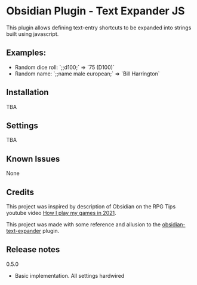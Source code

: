 # Obsidian Plugin - Text Expander JS

This plugin allows defining text-entry shortcuts to be expanded into strings built using javascript.

## Examples:
<ul>
	<li>Random dice roll: `;;d100;` => `75 (D100)`</li>
	<li>Random name: `;;name male european;` => `Bill Harrington`</li>
</ul>

## Installation
TBA

## Settings
TBA

## Known Issues
None

## Credits
This project was inspired by description of Obsidian on the RPG Tips youtube video <a href='https://www.youtube.com/watch?v=XTFFzuZVcPk' target='_blank'>How I play my games in 2021</a>.

This project was made with some reference and allusion to the <a href='https://github.com/konodyuk/obsidian-text-expander' target='_blank'>obsidian-text-expander</a> plugin.

## Release notes
0.5.0
<ul>
	<li>Basic implementation.  All settings hardwired</li>
</ul>

